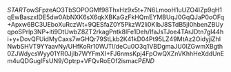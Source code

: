 $START$owSFpzeAO3TbSOPOGMf98ThxHz9x5t+7N6LmooH1uUZO4IZp9qH1qEwBaszxIDE5dw0AbNXK6sX6qkXBKaGzFkHQmEYMBUqJ0GqQJaP0oOFq+Apxw6BC3UEboXuRczWt+9QESfaZ0Y5PkzW2li0KIbJ8STdB5jI0hbenZBUyqpoSPrlp3NP+iti9DtUwbZ8ZT2rkagPntk8lFe1Deh/IfaJsTJoe4TArJDtn7gI44hi+y+DovQFUidMyCaxs7wGHQr79StLkb2K41kD04Pt95LZ49MtAz2OidyjiZhlNwbSHVT9YYaavNy/UHfKoRr10WJTl/deCu0O3q1VBDgmaJU0lZGwmXBgth0ZJWdycsWyy01YR0JjIb7WYFmXI+FJ6nmsKpj4FpOwQXZnVKhhHeXddUnEm4uQDGuglFsUN9/Optrp+VFQvRoEOf2ismacP$END$